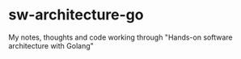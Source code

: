 # sw-architecture-go
My notes, thoughts and code working through "Hands-on software architecture with Golang"
